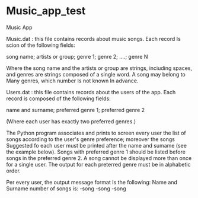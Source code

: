 # Music_app_test

Music App
      
Music.dat : this file contains records about music songs. Each record Is scion of the following fields:

  song name; artists or group; genre 1; genre 2; ....; genre N

Where the song name and the artists or group are strings, inciuding spaces, and genres are strings composed of a single word. A song may belong to
Many genres, which number Is not known In advance.

Users.dat : this file contains records about the users of the app. Each record is composed of the following fields:

  name and surname; preferred genre 1; preferred genre 2
  
(Where each user has exactly two preferred genres.)

The Python program associates and prints to screen every user the list of songs according to the user's genre preference; moreover the songs
Suggested fo each user must be printed after the name and sumame (see the example below).
Songs with preferred genre 1 should be listed before songs in the preferred genre 2. A song cannot be displayed more than once for a single user. The
output for each preterred genre must be in alphabetic order.

Per every user, the output message format Is the following:
  Name and Surname number of songs is:
    -song
    -song
    -song
